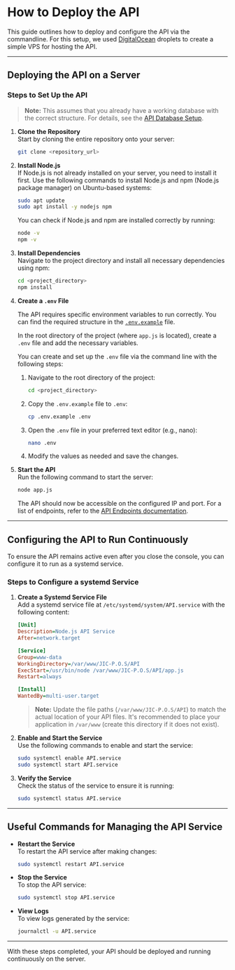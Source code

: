 # How to Deploy the API

This guide outlines how to deploy and configure the API via the commandline. For this setup, we used [DigitalOcean](https://www.digitalocean.com/) droplets to create a simple VPS for hosting the API.

---

## Deploying the API on a Server

### Steps to Set Up the API
> **Note:** This assumes that you already have a working database with the correct structure. For details, see the [API Database Setup](/Documents/ApiDatabaseSetup.md).

1. **Clone the Repository**  
   Start by cloning the entire repository onto your server:
   ```bash
   git clone <repository_url>
   ```

2. **Install Node.js**  
   If Node.js is not already installed on your server, you need to install it first. Use the following commands to install Node.js and npm (Node.js package manager) on Ubuntu-based systems:
   ```bash
   sudo apt update
   sudo apt install -y nodejs npm
   ```

   You can check if Node.js and npm are installed correctly by running:
   ```bash
   node -v
   npm -v
   ```

3. **Install Dependencies**  
   Navigate to the project directory and install all necessary dependencies using npm:
   ```bash
   cd <project_directory>
   npm install
   ```

4. **Create a `.env` File**  

   The API requires specific environment variables to run correctly. You can find the required structure in the [`.env.example`](../API/.env.example) file.

   In the root directory of the project (where `app.js` is located), create a `.env` file and add the necessary variables.

   You can create and set up the `.env` file via the command line with the following steps:

   1. Navigate to the root directory of the project:
      ```bash
      cd <project_directory>
      ```

   2. Copy the `.env.example` file to `.env`:
      ```bash
      cp .env.example .env
      ```

   3. Open the `.env` file in your preferred text editor (e.g., nano):
      ```bash
      nano .env
      ```

   4. Modify the values as needed and save the changes.

5. **Start the API**  
   Run the following command to start the server:
   ```bash
   node app.js
   ```
   The API should now be accessible on the configured IP and port. For a list of endpoints, refer to the [API Endpoints documentation](/Documents/ApiEndpoints.md).

---


## Configuring the API to Run Continuously

To ensure the API remains active even after you close the console, you can configure it to run as a systemd service.

### Steps to Configure a systemd Service

1. **Create a Systemd Service File**  
   Add a systemd service file at `/etc/systemd/system/API.service` with the following content:
   ```ini
   [Unit]
   Description=Node.js API Service
   After=network.target

   [Service]
   Group=www-data
   WorkingDirectory=/var/www/JIC-P.O.S/API
   ExecStart=/usr/bin/node /var/www/JIC-P.O.S/API/app.js
   Restart=always

   [Install]
   WantedBy=multi-user.target
   ```

   > **Note:** Update the file paths (`/var/www/JIC-P.O.S/API`) to match the actual location of your API files. It's recommended to place your application in `/var/www` (create this directory if it does not exist).

2. **Enable and Start the Service**  
   Use the following commands to enable and start the service:
   ```bash
   sudo systemctl enable API.service
   sudo systemctl start API.service
   ```

3. **Verify the Service**  
   Check the status of the service to ensure it is running:
   ```bash
   sudo systemctl status API.service
   ```

---

## Useful Commands for Managing the API Service

- **Restart the Service**  
  To restart the API service after making changes:
  ```bash
  sudo systemctl restart API.service
  ```

- **Stop the Service**  
  To stop the API service:
  ```bash
  sudo systemctl stop API.service
  ```

- **View Logs**  
  To view logs generated by the service:
  ```bash
  journalctl -u API.service
  ```

---

With these steps completed, your API should be deployed and running continuously on the server.
